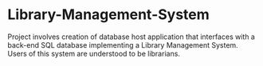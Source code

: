 # Library-Management-System
Project involves creation of database host application that interfaces with a back-end SQL database implementing a Library Management System. Users of this system are understood to be librarians.
